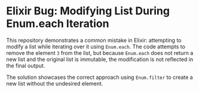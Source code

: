 # Elixir Bug: Modifying List During Enum.each Iteration

This repository demonstrates a common mistake in Elixir: attempting to modify a list while iterating over it using `Enum.each`. The code attempts to remove the element `3` from the list, but because `Enum.each` does not return a new list and the original list is immutable, the modification is not reflected in the final output. 

The solution showcases the correct approach using `Enum.filter` to create a new list without the undesired element.